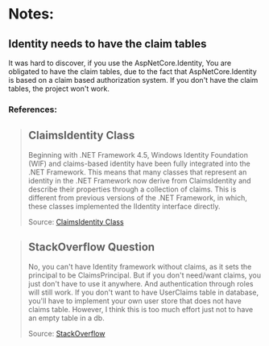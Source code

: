 # Notes:

## Identity needs to have the claim tables

It was hard to discover, if you use the AspNetCore.Identity, You are obligated to have the claim tables, due to the fact that AspNetCore.Identity is based on a claim based authorization system. If you don't have the claim tables, the project won't work.

### References:

> ## ClaimsIdentity Class
> 
> Beginning with .NET Framework 4.5, Windows Identity Foundation (WIF) and claims-based identity have been fully integrated into the .NET Framework. This means that many classes that represent an identity in the .NET Framework now derive from ClaimsIdentity and describe their properties through a collection of claims. This is different from previous versions of the .NET Framework, in which, these classes implemented the IIdentity interface directly. 
>
> Source: [ClaimsIdentity Class](https://learn.microsoft.com/en-us/dotnet/api/system.security.claims.claimsidentity?view=net-8.0) 

> ## StackOverflow Question
>
> No, you can't have Identity framework without claims, as it sets the principal to be ClaimsPrincipal. But if you don't need/want claims, you just don't have to use it anywhere. And authentication through roles will still work. If you don't want to have UserClaims table in database, you'll have to implement your own user store that does not have claims table. However, I think this is too much effort just not to have an empty table in a db.
>
> Source: [StackOverflow](https://stackoverflow.com/a/25887121/23406953)